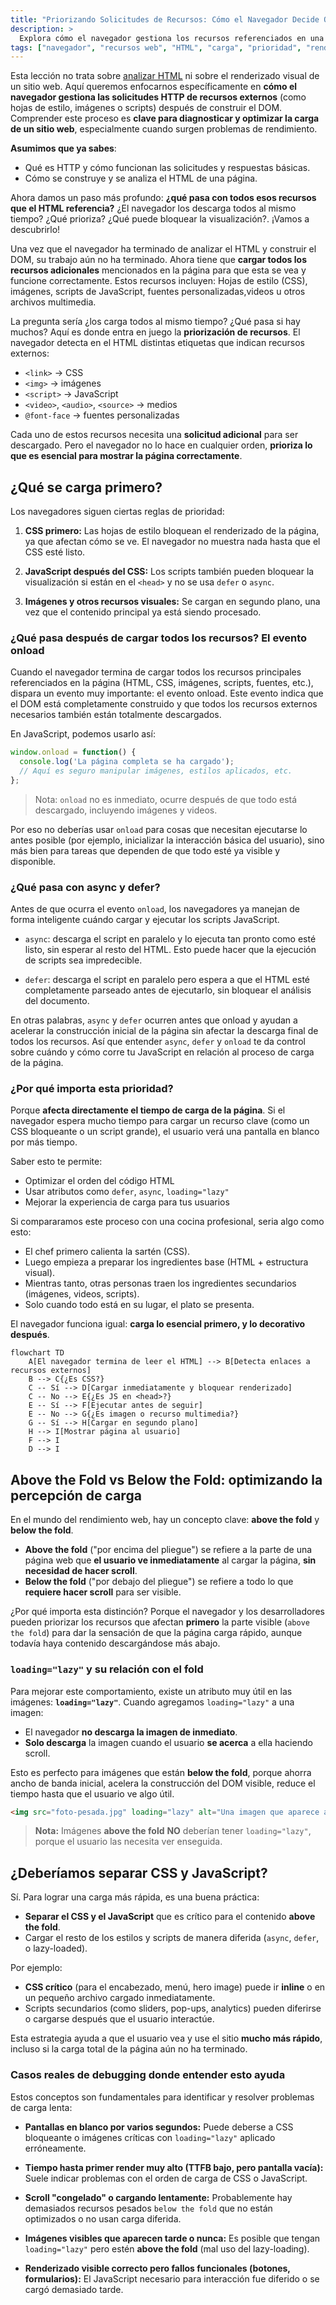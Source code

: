 ```yaml
---
title: "Priorizando Solicitudes de Recursos: Cómo el Navegador Decide Qué Cargar Primero"
description: >
  Explora cómo el navegador gestiona los recursos referenciados en una página HTML (como hojas de estilo, imágenes y scripts). Aprende qué se carga primero, qué puede bloquear el renderizado y cómo se optimiza la entrega de contenido visual.
tags: ["navegador", "recursos web", "HTML", "carga", "prioridad", "rendimiento web"]
---
```


Esta lección no trata sobre [analizar HTML](#parsing-the-html.es.md) ni sobre el renderizado visual de un sitio web. Aquí queremos enfocarnos específicamente en **cómo el navegador gestiona las solicitudes HTTP de recursos externos** (como hojas de estilo, imágenes o scripts) después de construir el DOM. Comprender este proceso es **clave para diagnosticar y optimizar la carga de un sitio web**, especialmente cuando surgen problemas de rendimiento.

**Asumimos que ya sabes**:
- Qué es HTTP y cómo funcionan las solicitudes y respuestas básicas.
- Cómo se construye y se analiza el HTML de una página.

Ahora damos un paso más profundo: **¿qué pasa con todos esos recursos que el HTML referencia?** ¿El navegador los descarga todos al mismo tiempo? ¿Qué prioriza? ¿Qué puede bloquear la visualización?. ¡Vamos a descubrirlo!


Una vez que el navegador ha terminado de analizar el HTML y construir el DOM, su trabajo aún no ha terminado. Ahora tiene que **cargar todos los recursos adicionales** mencionados en la página para que esta se vea y funcione correctamente. Estos recursos incluyen: Hojas de estilo (CSS), imágenes, scripts de JavaScript, fuentes personalizadas,videos u otros archivos multimedia.

La pregunta sería ¿los carga todos al mismo tiempo? ¿Qué pasa si hay muchos? Aquí es donde entra en juego la **priorización de recursos**. El navegador detecta en el HTML distintas etiquetas que indican recursos externos:

- `<link>` → CSS
- `<img>` → imágenes
- `<script>` → JavaScript
- `<video>`, `<audio>`, `<source>` → medios
- `@font-face` → fuentes personalizadas

Cada uno de estos recursos necesita una **solicitud adicional** para ser descargado. Pero el navegador no lo hace en cualquier orden, **prioriza lo que es esencial para mostrar la página correctamente**.


## ¿Qué se carga primero?

Los navegadores siguen ciertas reglas de prioridad:

1. **CSS primero:** Las hojas de estilo bloquean el renderizado de la página, ya que afectan cómo se ve. El navegador no muestra nada hasta que el CSS esté listo.

2. **JavaScript después del CSS:** Los scripts también pueden bloquear la visualización si están en el `<head>` y no se usa `defer` o `async`.

3. **Imágenes y otros recursos visuales:** Se cargan en segundo plano, una vez que el contenido principal ya está siendo procesado.


### ¿Qué pasa después de cargar todos los recursos? El evento onload

Cuando el navegador termina de cargar todos los recursos principales referenciados en la página (HTML, CSS, imágenes, scripts, fuentes, etc.), dispara un evento muy importante: el evento onload. Este evento indica que el DOM está completamente construido y que todos los recursos externos necesarios también están totalmente descargados.

En JavaScript, podemos usarlo así:

```javascript
window.onload = function() {
  console.log('La página completa se ha cargado');
  // Aquí es seguro manipular imágenes, estilos aplicados, etc.
};
```
> Nota: `onload` no es inmediato, ocurre después de que todo está descargado, incluyendo imágenes y videos.

Por eso no deberías usar `onload` para cosas que necesitan ejecutarse lo antes posible (por ejemplo, inicializar la interacción básica del usuario), sino más bien para tareas que dependen de que todo esté ya visible y disponible.

### ¿Qué pasa con async y defer?

Antes de que ocurra el evento `onload`, los navegadores ya manejan de forma inteligente cuándo cargar y ejecutar los scripts JavaScript.

- `async`: descarga el script en paralelo y lo ejecuta tan pronto como esté listo, sin esperar al resto del HTML. Esto puede hacer que la ejecución de scripts sea impredecible.

- `defer`: descarga el script en paralelo pero espera a que el HTML esté completamente parseado antes de ejecutarlo, sin bloquear el análisis del documento.

En otras palabras, `async` y `defer` ocurren antes que onload y ayudan a acelerar la construcción inicial de la página sin afectar la descarga final de todos los recursos. Así que entender `async`, `defer` y `onload` te da control sobre cuándo y cómo corre tu JavaScript en relación al proceso de carga de la página.



### ¿Por qué importa esta prioridad?

Porque **afecta directamente el tiempo de carga de la página**. Si el navegador espera mucho tiempo para cargar un recurso clave (como un CSS bloqueante o un script grande), el usuario verá una pantalla en blanco por más tiempo.

Saber esto te permite:

- Optimizar el orden del código HTML
- Usar atributos como `defer`, `async`, `loading="lazy"`
- Mejorar la experiencia de carga para tus usuarios


Si compararamos este proceso con una cocina profesional, seria algo como esto:

- El chef primero calienta la sartén (CSS).
- Luego empieza a preparar los ingredientes base (HTML + estructura visual).
- Mientras tanto, otras personas traen los ingredientes secundarios (imágenes, videos, scripts).
- Solo cuando todo está en su lugar, el plato se presenta.

El navegador funciona igual: **carga lo esencial primero, y lo decorativo después**.



```mermaid
flowchart TD
    A[El navegador termina de leer el HTML] --> B[Detecta enlaces a recursos externos]
    B --> C{¿Es CSS?}
    C -- Sí --> D[Cargar inmediatamente y bloquear renderizado]
    C -- No --> E{¿Es JS en <head>?}
    E -- Sí --> F[Ejecutar antes de seguir]
    E -- No --> G{¿Es imagen o recurso multimedia?}
    G -- Sí --> H[Cargar en segundo plano]
    H --> I[Mostrar página al usuario]
    F --> I
    D --> I
```

## Above the Fold vs Below the Fold: optimizando la percepción de carga

En el mundo del rendimiento web, hay un concepto clave: **above the fold** y **below the fold**.

- **Above the fold** ("por encima del pliegue") se refiere a la parte de una página web que **el usuario ve inmediatamente** al cargar la página, **sin necesidad de hacer scroll**.
- **Below the fold** ("por debajo del pliegue") se refiere a todo lo que **requiere hacer scroll** para ser visible.

¿Por qué importa esta distinción? Porque el navegador y los desarrolladores pueden priorizar los recursos que afectan **primero** la parte visible (`above the fold`) para dar la sensación de que la página carga rápido, aunque todavía haya contenido descargándose más abajo.


### `loading="lazy"` y su relación con el fold

Para mejorar este comportamiento, existe un atributo muy útil en las imágenes: **`loading="lazy"`**. Cuando agregamos `loading="lazy"` a una imagen:

- El navegador **no descarga la imagen de inmediato**.
- **Solo descarga** la imagen cuando el usuario **se acerca** a ella haciendo scroll.

Esto es perfecto para imágenes que están **below the fold**, porque ahorra ancho de banda inicial, acelera la construcción del DOM visible, reduce el tiempo hasta que el usuario ve algo útil.

```html
<img src="foto-pesada.jpg" loading="lazy" alt="Una imagen que aparece al hacer scroll">
```

> **Nota:** Imágenes **above the fold** **NO** deberían tener `loading="lazy"`, porque el usuario las necesita ver enseguida.


## ¿Deberíamos separar CSS y JavaScript?

Sí. Para lograr una carga más rápida, es una buena práctica:

- **Separar el CSS y el JavaScript** que es crítico para el contenido **above the fold**.
- Cargar el resto de los estilos y scripts de manera diferida (`async`, `defer`, o lazy-loaded).

Por ejemplo:

- **CSS crítico** (para el encabezado, menú, hero image) puede ir **inline** o en un pequeño archivo cargado inmediatamente.
- Scripts secundarios (como sliders, pop-ups, analytics) pueden diferirse o cargarse después que el usuario interactúe.

Esta estrategia ayuda a que el usuario vea y use el sitio **mucho más rápido**, incluso si la carga total de la página aún no ha terminado.


### Casos reales de debugging donde entender esto ayuda

Estos conceptos son fundamentales para identificar y resolver problemas de carga lenta:

- **Pantallas en blanco por varios segundos:** Puede deberse a CSS bloqueante o imágenes críticas con `loading="lazy"` aplicado erróneamente.

- **Tiempo hasta primer render muy alto (TTFB bajo, pero pantalla vacía):** Suele indicar problemas con el orden de carga de CSS o JavaScript.

- **Scroll "congelado" o cargando lentamente:** Probablemente hay demasiados recursos pesados `below the fold` que no están optimizados o no usan carga diferida.

- **Imágenes visibles que aparecen tarde o nunca:** Es posible que tengan `loading="lazy"` pero estén **above the fold** (mal uso del lazy-loading).

- **Renderizado visible correcto pero fallos funcionales (botones, formularios):** El JavaScript necesario para interacción fue diferido o se cargó demasiado tarde.

